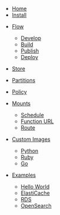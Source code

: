<!-- docs/_sidebar.md -->
* [Home](README.md)
* [Install](install.md)
<!-- * [Flow](basics.md) -->
* [Flow](flow/basics.md)
    * [Develop](flow/develop.md)
    * [Build](flow/build.md)
    * [Publish](flow/publish.md)
    * [Deploy](flow/deploy.md)
* [Store](store.md)
* [Partitions](partitions.md)
* [Policy](policy.md)
* [Mounts](mounts/description.md)
    * [Schedule](mounts/schedule.md)
    * [Function URL](mounts/public_url.md)
    * [Route](mounts/route.md)

* [Custom Images](custom_images/description.md)
    * [Python](custom_images/python.md)
    * [Ruby](custom_images/ruby.md)
    * [Go](custom_images/go.md)

    <!-- * [Bash](custom_images/bash.md) -->
* [Examples](examples/vpc.md)
    * [Hello World](examples/hello_world.md)
    * [ElastiCache](examples/elasticache.md)
    * [RDS](examples/rds.md)
    * [OpenSearch](examples/opensearch.md)
